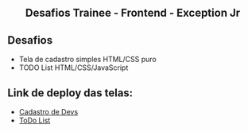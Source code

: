 <h2 align='center'>Desafios Trainee - Frontend - Exception Jr </h2>

## Desafios
- Tela de cadastro simples HTML/CSS puro
- TODO List HTML/CSS/JavaScript

## Link de deploy das telas:
- [Cadastro de Devs](https://wemy-nunes.github.io/DesafiosTraineeEJ/TraineeEJ/CadastroSimples/index.html)
- [ToDo List](https://wemy-nunes.github.io/DesafiosTraineeEJ/TraineeEJ/TODOlist/index.html)

